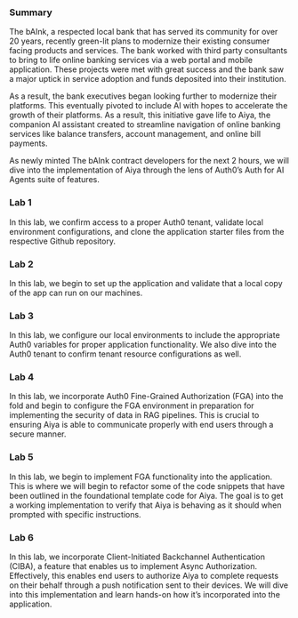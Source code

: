 ### Summary

The bAInk, a respected local bank that has served its community for over 20 years, recently green-lit plans to modernize their existing consumer facing products and services. The bank worked with third party consultants to bring to life online banking services via a web portal and mobile application. These projects were met with great success and the bank saw a major uptick in service adoption and funds deposited into their institution. 

As a result, the bank executives began looking further to modernize their platforms. This eventually pivoted to include AI with hopes to accelerate the growth of their platforms. As a result, this initiative gave life to Aiya, the companion AI assistant created to streamline navigation of online banking services like balance transfers, account management, and online bill payments. 

As newly minted The bAInk contract developers for the next 2 hours, we will dive into the implementation of Aiya through the lens of Auth0’s Auth for AI Agents suite of features. 

### Lab 1 

In this lab, we confirm access to a proper Auth0 tenant, validate local environment configurations, and clone the application starter files from the respective Github repository. 

### Lab 2

In this lab, we begin to set up the application and validate that a local copy of the app can run on our machines.

### Lab 3

In this lab, we configure our local environments to include the appropriate Auth0 variables for proper application functionality. We also dive into the Auth0 tenant to confirm tenant resource configurations as well. 

### Lab 4 

In this lab, we incorporate Auth0 Fine-Grained Authorization (FGA) into the fold and begin to configure the FGA environment in preparation for implementing the security of data in RAG pipelines. This is crucial to ensuring Aiya is able to communicate properly with end users through a secure manner.

### Lab 5 

In this lab, we begin to implement FGA functionality into the application. This is where we will begin to refactor some of the code snippets that have been outlined in the foundational template code for Aiya. The goal is to get a working implementation to verify that Aiya is behaving as it should when prompted with specific instructions.

### Lab 6

In this lab, we incorporate Client-Initiated Backchannel Authentication (CIBA), a feature that enables us to implement Async Authorization. Effectively, this enables end users to authorize Aiya to complete requests on their behalf through a push notification sent to their devices. We will dive into this implementation and learn hands-on how it’s incorporated into the application.
